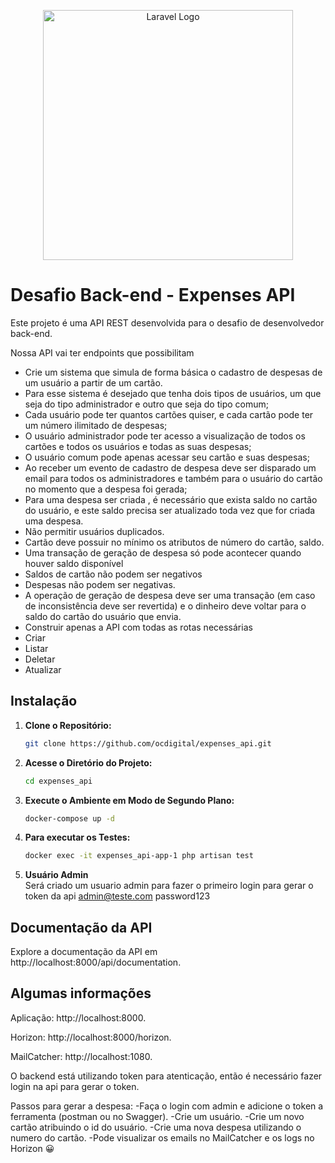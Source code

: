 <p align="center"><a href="https://laravel.com" target="_blank"><img src="https://raw.githubusercontent.com/laravel/art/master/logo-lockup/5%20SVG/2%20CMYK/1%20Full%20Color/laravel-logolockup-cmyk-red.svg" width="400" alt="Laravel Logo"></a></p>

# Desafio Back-end - Expenses API

Este projeto é uma API REST desenvolvida para o desafio de desenvolvedor back-end.


Nossa API vai ter endpoints que possibilitam

* Crie um sistema que simula de forma básica o cadastro de despesas de um usuário a partir de um cartão.
* Para esse sistema é desejado que tenha dois tipos de usuários, um que seja do tipo administrador e outro que seja do tipo comum;
* Cada usuário pode ter quantos cartões quiser, e cada cartão pode ter um número ilimitado de despesas;
* O usuário administrador pode ter acesso a visualização de todos os cartões e todos os usuários e todas as suas despesas;
* O usuário comum pode apenas acessar seu cartão e suas despesas;
* Ao receber um evento de cadastro de despesa deve ser disparado um email para todos os administradores e também para o usuário do cartão no momento que a despesa foi gerada;
* Para uma despesa ser criada , é necessário que exista saldo no cartão do usuário, e este saldo precisa ser atualizado toda vez que for criada uma despesa.
* Não permitir usuários duplicados.
* Cartão deve possuir no mínimo os atributos de número do cartão, saldo.
* Uma transação de geração de despesa só pode acontecer quando houver saldo disponível
* Saldos de cartão não podem ser negativos
* Despesas não podem ser negativas.
* A operação de geração de despesa deve ser uma transação (em caso de inconsistência deve ser revertida) e o dinheiro deve voltar para o saldo do cartão do usuário que envia.
* Construir apenas a API com todas as rotas necessárias
* Criar
* Listar
* Deletar
* Atualizar


## Instalação

1. **Clone o Repositório:**
    ```bash
    git clone https://github.com/ocdigital/expenses_api.git
    ```

2. **Acesse o Diretório do Projeto:**
    ```bash
    cd expenses_api
    ```

3. **Execute o Ambiente em Modo de Segundo Plano:**
    ```bash
    docker-compose up -d
    ```

4. **Para executar os Testes:**
    ```bash
    docker exec -it expenses_api-app-1 php artisan test
    ```

4. **Usuário Admin**    
    Será criado um usuario admin para fazer o primeiro login para gerar o token da api
    admin@teste.com
    password123
  


## Documentação da API

Explore a documentação da API em http://localhost:8000/api/documentation.

## Algumas informações

Aplicação: http://localhost:8000.

Horizon: http://localhost:8000/horizon.

MailCatcher: http://localhost:1080.

O backend está utilizando token para atenticação, então é necessário fazer login na api
para gerar o token.

Passos para gerar a despesa:
-Faça o login com admin e adicione o token a ferramenta (postman ou no Swagger).
-Crie um usuário.
-Crie um novo cartão atribuindo o id do usuário. 
-Crie uma nova despesa utilizando o numero do cartão.
-Pode visualizar os emails no MailCatcher e os logs no Horizon 😀
